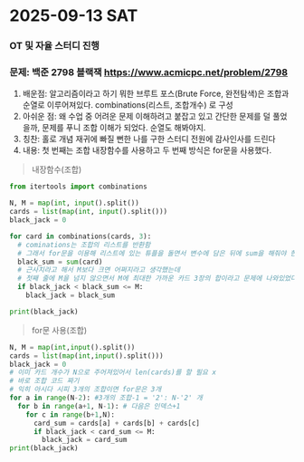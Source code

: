 # 2025-09-13 SAT
### OT 및 자율 스터디 진행
### 문제: 백준 2798 블랙잭 https://www.acmicpc.net/problem/2798
1. 배운점: 알고리즘이라고 하기 뭐한 브루트 포스(Brute Force, 완전탐색)은 조합과 순열로 이루어져있다. combinations(리스트, 조합개수) 로 구성
2. 아쉬운 점: 왜 수업 중 어려운 문제 이해하려고 붙잡고 있고 간단한 문제를 덜 풀었을까, 문제를 푸니 조합 이해가 되었다. 순열도 해봐야지. 
3. 칭찬: 홀로 개념 재귀에 빠질 뻔한 나를 구한 스터디 전원에 감사인사를 드린다
4. 내용: 첫 번째는 조합 내장함수를 사용하고 두 번째 방식은 for문을 사용했다.

> 내장함수(조합)
```python
from itertools import combinations

N, M = map(int, input().split())
cards = list(map(int, input().split()))
black_jack = 0

for card in combinations(cards, 3):
  # cominations는 조합의 리스트를 반환함
  # 그래서 for문을 이용해 리스트에 있는 튜플을 돌면서 변수에 담은 뒤에 sum을 해줘야 한다.
  black_sum = sum(card)
  # 근사치라고 해서 M보다 크면 어쩌지라고 생각했는데
  # 첫째 줄에 M을 넘지 않으면서 M에 최대한 가까운 카드 3장의 합이라고 문제에 나와있었다
  if black_jack < black_sum <= M:
    black_jack = black_sum

print(black_jack)
```
> for문 사용(조합)

```python
N, M = map(int,input().split())
cards = list(map(int,input().split()))
black_jack = 0
# 이미 카드 개수가 N으로 주어져있어서 len(cards)를 할 필요 x
# 바로 조합 코드 짜기
# 익히 아시다 시피 3개의 조합이면 for문은 3개
for a in range(N-2): #3개의 조합-1 = '2': N-'2' 개
  for b in range(a+1, N-1): # 다음은 인덱스+1
    for c in range(b+1,N):
      card_sum = cards[a] + cards[b] + cards[c]
      if black_jack < card_sum <= M:
        black_jack = card_sum
print(black_jack)
```
